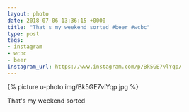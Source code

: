 ```yaml
---
layout: photo
date: 2018-07-06 13:36:15 +0000
title: "That's my weekend sorted #beer #wcbc"
type: post
tags:
- instagram
- wcbc
- beer
instagram_url: https://www.instagram.com/p/Bk5GE7vlYqp/
---
```


{% picture u-photo img/Bk5GE7vlYqp.jpg %}

That's my weekend sorted
